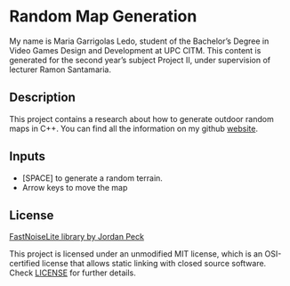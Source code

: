 # Random Map Generation
My name is Maria Garrigolas Ledo, student of the Bachelor’s Degree in Video Games Design and Development at UPC CITM.
This content is generated for the second year’s subject Project II, under supervision of lecturer Ramon Santamaria.

## Description
This project contains a research about how to generate outdoor random maps in C++.
You can find all the information on my github [website](https://meeeri08.github.io/PersonalResearch-Random-Map-Generator/).

## Inputs

 - [SPACE] to generate a random terrain.
 - Arrow keys to move the map

## License

[FastNoiseLite library by Jordan Peck](https://github.com/Auburn/FastNoiseLite)

This project is licensed under an unmodified MIT license, which is an OSI-certified license that allows static linking with closed source software. Check [LICENSE](LICENSE) for further details.


